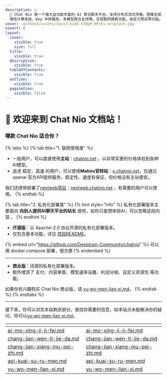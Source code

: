 ```yaml
---
description: >-
  🚀 Chat Nio 是一个强大且功能丰富的 AI 聚合聊天平台，支持分布式流式传输，图像生成，对话跨设备自动同步和分享功能实现订阅和 Token
  弹性计费系统，Key 中转服务，多模型聚合支持等。实现联网搜索功能，自定义预设等功能。
cover: .gitbook/assets/david-kidd-STWpM_WPrEs-unsplash.jpg
coverY: 0
layout:
  cover:
    visible: true
    size: full
  title:
    visible: true
  description:
    visible: true
  tableOfContents:
    visible: true
  outline:
    visible: true
  pagination:
    visible: false
---
```


# 👋 欢迎来到 Chat Nio 文档站！

### 哪款 Chat Nio 适合你？

{% tabs %}
{% tab title="1. 联网使用类" %}
* 一般用户，可以直接使用**主站**：[chatnio.net](https://chatnio.net/) ，以非常实惠的价格体验到各种AI模型。
* 追求 稳定、高速 的用户，可以使用**Mahiro官转站**：[o.chatnio.net](https://o.chatnio.net/)，仅通过 openai 官方API提供服务，稳定性、速度有保证，但价格没有主站便宜。

我们还顺带部署了[nextweb项目](https://github.com/ChatGPTNextWeb/ChatGPT-Next-Web)：[nextweb.chatnio.net](https://nextweb.chatnio.net) ，有需要的用户可以使用。
{% endtab %}

{% tab title="2. 私有化部署类" %}
{% hint style="info" %}
私有化部署版本主要面向 **向别人提供AI聊天平台的站长** 提供，如你只是想体验AI，可以忽略这段内容 。
{% endhint %}

* **开源版**：以 Apache-2.0 协议开源的私有化部署版本。
* 仅包含基本功能，详见 [项目README](https://github.com/Deeptrain-Community/chatnio/blob/main/README\_zh-CN.md)。

{% embed url="https://github.com/Deeptrain-Community/chatnio" %}
可以用 docker compose 部署，很方便
{% endembed %}

***

* **商业版**：闭源的私有化部署版本。
* 额外增添了 支付、内容审查、模型速率设置、利润分销、自定义资源包 等功能。

如果你有兴趣购买 Chat Nio 商业版，请 [yu-wo-men-lian-xi.md](yu-wo-men-lian-xi.md "mention")。
{% endtab %}
{% endtabs %}

***

接下来，你可以浏览本站剩余部分，查找你需要的信息，如本站点未能解决你的疑问，你可以[yu-wo-men-lian-xi.md](yu-wo-men-lian-xi.md "mention")。

<table data-column-title-hidden data-view="cards"><thead><tr><th data-type="content-ref"></th><th data-hidden data-card-target data-type="content-ref"></th></tr></thead><tbody><tr><td><a href="ai-mo-xing-ji-ji-fei.md">ai-mo-xing-ji-ji-fei.md</a></td><td><a href="ai-mo-xing-ji-ji-fei.md">ai-mo-xing-ji-ji-fei.md</a></td></tr><tr><td><a href="chang-jian-wen-ti-jie-da.md">chang-jian-wen-ti-jie-da.md</a></td><td><a href="chang-jian-wen-ti-jie-da.md">chang-jian-wen-ti-jie-da.md</a></td></tr><tr><td><a href="chang-jian-xiang-mu-pei-zhi.md">chang-jian-xiang-mu-pei-zhi.md</a></td><td><a href="chang-jian-xiang-mu-pei-zhi.md">chang-jian-xiang-mu-pei-zhi.md</a></td></tr><tr><td><a href="kai-fa-zhe-zi-yuan/api-kuai-su-ru-men.md">api-kuai-su-ru-men.md</a></td><td><a href="kai-fa-zhe-zi-yuan/api-kuai-su-ru-men.md">api-kuai-su-ru-men.md</a></td></tr><tr><td><a href="yu-wo-men-lian-xi.md">yu-wo-men-lian-xi.md</a></td><td><a href="yu-wo-men-lian-xi.md">yu-wo-men-lian-xi.md</a></td></tr></tbody></table>
